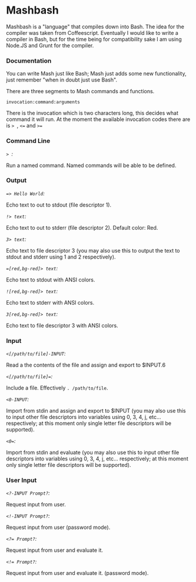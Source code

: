 # Mashbash

Mashbash is a "language" that compiles down into Bash. The idea for the compiler was taken from Coffeescript. Eventually I would like to write a compiler in Bash, but for the time being for compatibility sake I am using Node.JS and Grunt for the compiler.

### Documentation

You can write Mash just like Bash; Mash just adds some new functionality, just remember "when in doubt just use Bash".

There are three segments to Mash commands and functions.

```
invocation:command:arguments
```

There is the invocation which is two characters long, this decides what command it will run. At the moment the available invocation codes there are is `> `, `<=` and `>=`

### Command Line

*`> `:*

Run a named command. Named commands will be able to be defined.





### Output

*`=> Hello World`:*

Echo text to out to stdout (file descriptor 1).

*`!> text`:*

Echo text to out to stderr (file descriptor 2). Default color: Red.

*`3> text`:*

Echo text to file descriptor 3 (you may also use this to output the text to stdout and stderr using 1 and 2 respectively).

*`=[red,bg-red]> text`:*

Echo text to stdout with ANSI colors.

*`![red,bg-red]> text`:*

Echo text to stderr with ANSI colors.

*`3[red,bg-red]> text`:*

Echo text to file descriptor 3 with ANSI colors.

### Input

*`<[/path/to/file]-INPUT`:*

Read a the contents of the file and assign and export to $INPUT.6

*`<[/path/to/file]=`:*

Include a file. Effectively `. /path/to/file`.

*`<0-INPUT`:*

Import from stdin and assign and export to $INPUT (you may also use this to input other file descriptors into variables using 0, 3, 4, j, etc... respectively; at this moment only single letter file descriptors will be supported).

*`<0=`:*

Import from stdin and evaluate (you may also use this to input other file descriptors into variables using 0, 3, 4, j, etc... respectively; at this moment only single letter file descriptors will be supported).

### User Input

*`<?-INPUT Prompt?`:*

Request input from user.

*`<!-INPUT Prompt?`:*

Request input from user (password mode).

*`<?= Prompt?`:*

Request input from user and evaluate it.

*`<!= Prompt?`:*

Request input from user and evaluate it. (password mode).

